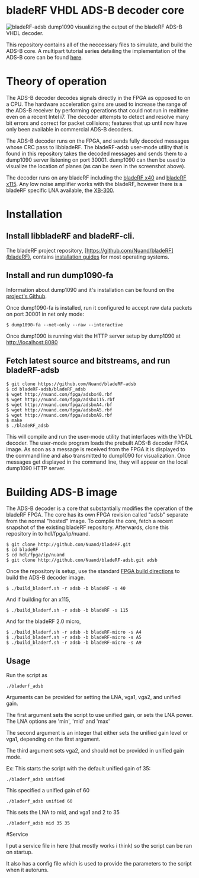 # bladeRF VHDL ADS-B decoder core

![bladeRF-adsb](https://raw.githubusercontent.com/Nuand/bladeRF-adsb/master/images/bladerf_adsb.png)
dump1090 visualizing the output of the bladeRF ADS-B VHDL decoder.

This repository contains all of the neccessary files to simulate, and build the ADS-B core. A multipart tutorial series detailing the implementation of the ADS-B core can be found [here](http://nuand.com/adsb).

# Theory of operation

The ADS-B decoder decodes signals directly in the FPGA as opposed to on a CPU. The hardware acceleration gains are used to increase the range of the ADS-B receiver by performing operations that could not run in realtime even on a recent Intel i7. The decoder attempts to detect and resolve many bit errors and correct for packet collisions; features that up until now have only been available in commercial ADS-B decoders.

The ADS-B decoder runs on the FPGA, and sends fully decoded messages whose CRC pass to libbladeRF. The bladeRF-adsb user-mode utility that is found in this repository takes the decoded messages and sends them to a dump1090 server listening on port 30001. dump1090 can then be used to visualize the location of planes (as can be seen in the screenshot above).

The decoder runs on any bladeRF including the [bladeRF x40](https://www.nuand.com/blog/product/bladerf-x40/) and [bladeRF x115](https://www.nuand.com/blog/product/bladerf-x115/). Any low noise amplifier works with the bladeRF, however there is a bladeRF specific LNA available, the [XB-300](https://www.nuand.com/blog/product/amplifier/).


# Installation

## Install libbladeRF and bladeRF-cli.

The bladeRF project repository, [https://github.com/Nuand/bladeRF](bladeRF), contains [installation guides](https://github.com/Nuand/bladeRF/wiki#Getting_Started) for most operating systems.

## Install and run dump1090-fa

Information about dump1090 and it's installation can be found on the [project's Github](https://github.com/flightaware/dump1090.git).

Once dump1090-fa is installed, run it configured to accept raw data packets on port 30001 in net only mode:

````
$ dump1090-fa --net-only --raw --interactive
````

Once dump1090 is running visit the HTTP server setup by dump1090 at [http://localhost:8080](/http://localhost:8080/)

## Fetch latest source and bitstreams, and run bladeRF-adsb

````
$ git clone https://github.com/Nuand/bladeRF-adsb
$ cd bladeRF-adsb/bladeRF_adsb
$ wget http://nuand.com/fpga/adsbx40.rbf
$ wget http://nuand.com/fpga/adsbx115.rbf
$ wget http://nuand.com/fpga/adsbxA4.rbf
$ wget http://nuand.com/fpga/adsbxA5.rbf
$ wget http://nuand.com/fpga/adsbxA9.rbf
$ make
$ ./bladeRF_adsb
````

This will compile and run the user-mode utility that interfaces with the VHDL decoder. The user-mode program loads the prebuilt ADS-B decoder FPGA image. As soon as a message is received from the FPGA it is displayed to the command line and also transmitted to dump1090 for visualization. Once messages get displayed in the command line, they will appear on the local dump1090 HTTP server.

# Building ADS-B image

The ADS-B decoder is a core that substantially modifies the operation of the bladeRF FPGA. The core has its own FPGA revision called "adsb" separate from the normal "hosted" image. To compile the core, fetch a recent snapshot of the existing bladeRF repository. Afterwards, clone this repository in to hdl/fpga/ip/nuand.

````
$ git clone http://github.com/Nuand/bladeRF.git
$ cd bladeRF
$ cd hdl/fpga/ip/nuand
$ git clone http://github.com/Nuand/bladeRF-adsb.git adsb
````

Once the repository is setup, use the standard [FPGA build directions](https://github.com/Nuand/bladeRF/tree/master/hdl) to build the ADS-B decoder image.

````
$ ./build_bladerf.sh -r adsb -b bladeRF -s 40
````

And if building for an x115,

````
$ ./build_bladerf.sh -r adsb -b bladeRF -s 115
````

And for the bladeRF 2.0 micro,
````
$ ./build_bladerf.sh -r adsb -b bladeRF-micro -s A4
$ ./build_bladerf.sh -r adsb -b bladeRF-micro -s A5
$ ./build_bladerf.sh -r adsb -b bladeRF-micro -s A9
````

## Usage

Run the script as
 
```
./bladerf_adsb
```

Arguments can be provided for setting the LNA, vga1, vga2, and unified gain.

The first argument sets the script to use unified gain, or  sets the LNA power. The LNA options are 'min', 'mid' and 'max'


The second argument is an integer that either sets the unified gain level or vga1, depending on the first argument.

The third argument sets vga2, and should not be provided in unified gain mode.

Ex: This starts the script with the default unified gain of 35:

```
./bladerf_adsb unified
```

This specified a unified gain of 60

```
./bladerf_adsb unified 60
```

This sets the LNA to mid, and vga1 and 2 to 35

```
./bladerf_adsb mid 35 35
```

#Service

I put a service file in here (that mostly works i think) so the script can be ran on startup.

It also has a config file which is used to provide the parameters to the script when it autoruns.
